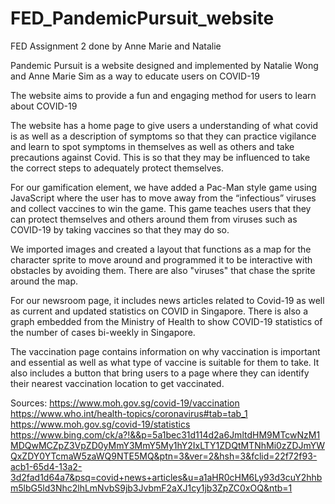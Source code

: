 # FED_PandemicPursuit_website
FED Assignment 2 done by Anne Marie and Natalie

Pandemic Pursuit is a website designed and implemented by Natalie Wong and Anne Marie Sim as a way to educate users on COVID-19  

The website aims to provide a fun and engaging method for users to learn about COVID-19  

 The website has a home page to give users a understanding of what covid is as well as a description of symptoms so that they can practice vigilance and learn to spot symptoms in themselves as well as others and take precautions against Covid. This is so that they may be influenced to take the correct steps to adequately protect themselves. 

For our gamification element, we have added a Pac-Man style game using JavaScript where the user has to move away from the “infectious” viruses and collect vaccines to win the game. This game teaches users that they can protect themselves and others around them from viruses such as COVID-19 by taking vaccines so that they may do so. 

We imported images and created a layout that functions as a map for the character sprite to move around and programmed it to be interactive with obstacles by avoiding them. There are also "viruses" that chase the sprite around the map.

For our newsroom page, it includes news articles related to Covid-19 as well as current and updated statistics on COVID in Singapore. There is also a graph embedded from the Ministry of Health to show COVID-19 statistics of the number of cases bi-weekly in Singapore. 

The vaccination page contains information on why vaccination is important and essential as well as what type of vaccine is suitable for them to take. It also includes a button that bring users to a page where they can identify their nearest vaccination location to get vaccinated.

Sources:
https://www.moh.gov.sg/covid-19/vaccination 
https://www.who.int/health-topics/coronavirus#tab=tab_1 
https://www.moh.gov.sg/covid-19/statistics
https://www.bing.com/ck/a?!&&p=5a1bec31d114d2a6JmltdHM9MTcwNzM1MDQwMCZpZ3VpZD0yMmY3MmY5My1hY2IxLTY1ZDQtMTNhMi0zZDJmYWQxZDY0YTcmaW5zaWQ9NTE5MQ&ptn=3&ver=2&hsh=3&fclid=22f72f93-acb1-65d4-13a2-3d2fad1d64a7&psq=covid+news+articles&u=a1aHR0cHM6Ly93d3cuY2hhbm5lbG5ld3Nhc2lhLmNvbS9jb3JvbmF2aXJ1cy1jb3ZpZC0xOQ&ntb=1 
